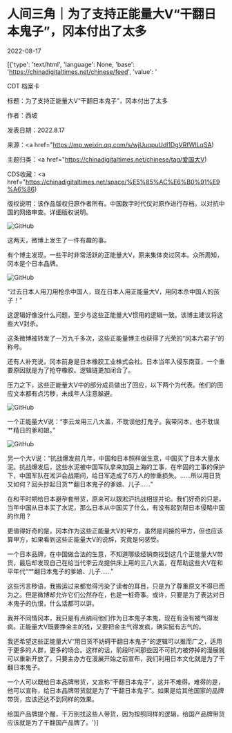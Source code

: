 # 人间三角｜为了支持正能量大V“干翻日本鬼子”，冈本付出了太多

2022-08-17

[{'type': 'text/html', 'language': None, 'base': 'https://chinadigitaltimes.net/chinese/feed', 'value': '

CDT 档案卡

标题：为了支持正能量大V“干翻日本鬼子”，冈本付出了太多

作者：西坡

发表日期：2022.8.17

来源：<a href="https://mp.weixin.qq.com/s/wjUuqpuUdl1DgVRfWILqSA)

主题归类：<a href="https://chinadigitaltimes.net/chinese/tag/爱国大V)

CDS收藏：<a href="https://chinadigitaltimes.net/space/%E5%85%AC%E6%B0%91%E9%A6%86)

版权说明：该作品版权归原作者所有。中国数字时代仅对原作进行存档，以对抗中国的网络审查。详细版权说明。





![GitHub](https://chinadigitaltimes.net/chinese/files/2022/08/post-685849-62fd4f6363e24.png)

这两天，微博上发生了一件有趣的事。

有个博主发现，一些平时非常活跃的正能量大V，原来集体卖过冈本。众所周知，冈本是个日本品牌。

![GitHub](https://chinadigitaltimes.net/chinese/files/2022/08/post-685849-62fd4f6380048.png)

“过去日本人用刀用枪杀中国人，现在日本人用正能量大V，用冈本杀中国人的孩子！”

这逻辑好像没什么问题，至少与这些正能量大V惯用的逻辑一致。该博主建议将这些大V封杀。

这条微博被转发了一万九千多次，这些正能量博主也获得了光荣的“冈本六君子”的称号。

还有人补充说，冈本前身是日本橡胶工业株式会社。日本当年入侵东南亚，一个重要原因就是为了抢夺橡胶。逻辑链更加闭合了。

压力之下，这些正能量大V中的部分成员做出了回应，以下两个为代表。他们的回应文本都有点污秽，未成年人注意躲避。

![GitHub](https://chinadigitaltimes.net/chinese/files/2022/08/post-685849-62fd4f6397278.png)

一个正能量大V说：“李云龙用三八大盖，不耽误他打鬼子。我带冈本，也不耽误艹精日的爹和娘。”

![GitHub](https://chinadigitaltimes.net/chinese/files/2022/08/post-685849-62fd4f63ace58.png)

另一个大V说：“抗战爆发前几年，中国和日本照样做生意，中国买了日本大量水泥。抗战爆发后，这些水泥被中国军队拿来加固上海的工事，在牢固的工事的保护下，中国军队在淞沪会战期间，给日军造成了6万人的惨重损失。……所以用日货又如何？回头抄起日货艹翻日本鬼子的爹娘、儿子……”

在和平时期给日本避孕套带货，原来可以跟淞沪抗战相提并论。我们好奇的只是，当年中国从日本买了水泥，那么日本从中国买了什么，有没有起到帮日本侵略中国的作用？

更值得好奇的是，冈本作为这些正能量大V的甲方，虽然是间接的甲方，但也应该算甲方，如果看到这些正能量大V的说辞，究竟是何感受。

一个日本品牌，在中国做合法的生意，不知道哪级经销商找到这几个正能量大V带货，最后却发现自己在给当代李云龙提供床上用的三八大盖，在帮助这些大V在和平年代“艹翻日本鬼子的爹娘、儿子……”

这些污言秽语，我搬运过来都觉得污染了读者的耳目，只是为了尊重原文不得已而为之。但是微博却允许它们公然存在，也是一桩奇事。或许，只要是为了表达对日本鬼子的仇恨，什么话都可以讲。

我并不同情冈本，我只是有点纳闷他们作为日本鬼子本鬼，现在有没有被气得发疯。正能量大V既要挣金主的钱，又要把金主气得发疯，确实挺有志气的。

我还希望这些正能量大V“用日货不妨碍干翻日本鬼子”的逻辑可以推而广之，适用于更多的人群，更多的场合。这样的话，前段时间那些因不可抗力被停掉的漫展就可以重新开放了。只要主办方在漫展开始之前宣布，我们利用日本文化就是为了干翻日本鬼子。

一个人可以既给日本品牌带货，又宣称“干翻日本鬼子”，这并不难得。难得的是，他可以宣称，给日本品牌带货就是为了“干翻日本鬼子”。如果是给其他国家的品牌带货，应该还达不到同样的效果。

给国产品牌提个醒，千万别找这些人带货，因为按照同样的逻辑，给国产品牌带货应该就是为了干翻国产品牌了。'}]
